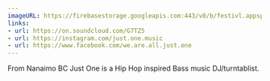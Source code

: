 ```yaml
---
imageURL: https://firebasestorage.googleapis.com:443/v0/b/festivl.appspot.com/o/userContent%2F90FD32A6-322B-4FDF-A3AC-1CE45BA79BE4.png?alt=media&token=22352eae-e02d-478b-92a4-4903ae0145b3
links:
- url: https://on.soundcloud.com/G7TZ5
- url: https://instagram.com/just.one.music
- url: https://www.facebook.com/we.are.all.just.one
---
```

From Nanaimo BC Just One is a Hip Hop inspired Bass music DJ/turntablist. 